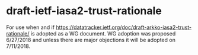 # draft-ietf-iasa2-trust-rationale

For use when and if https://datatracker.ietf.org/doc/draft-arkko-iasa2-trust-rationale/ is adopted as a WG document. WG adoption was proposed 6/27/2018 and unless there are major objections it will be adopted on 7/11/2018.
